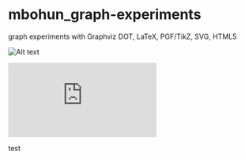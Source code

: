 mbohun_graph-experiments
========================

graph experiments with Graphviz DOT, LaTeX, PGF/TikZ, SVG, HTML5

![Alt text](https://raw.github.com/mbohun/mbohun_graph-experiments/master/boost-dep-tree.dot.png "svg test")

<embed src="https://raw.github.com/mbohun/mbohun_graph-experiments/master/boost-dep-tree.dot.svg" type="image/svg+xml" >
</embed> 

test

